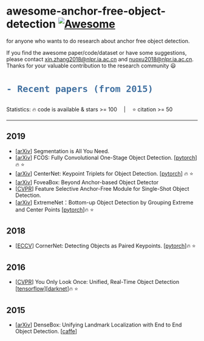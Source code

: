 # awesome-anchor-free-object-detection [![Awesome](https://awesome.re/badge.svg)](https://awesome.re)
for anyone who wants to do research about anchor free object detection.   

If you find the awesome paper/code/dataset or have some suggestions, please contact xin.zhang2018@nlpr.ia.ac.cn and nuoxu2018@nlpr.ia.ac.cn. Thanks for your valuable contribution to the research community :smiley:   

<h1> 

```diff
- Recent papers (from 2015)
```

</h1>

Statistics: :fire: code is available & stars >= 100 &emsp;|&emsp; :star: citation >= 50

---
## 2019
- [[arXiv](https://arxiv.org/pdf/1904.13300v1.pdf)] Segmentation is All You Need.
- [[arXiv](https://arxiv.org/pdf/1904.01355.pdf)] FCOS: Fully Convolutional One-Stage Object Detection. [[pytorch](https://github.com/tianzhi0549/FCOS)]:fire: :star:
- [[arXiv](https://arxiv.org/pdf/1904.08189.pdf)] CenterNet: Keypoint Triplets for Object Detection. [[pytorch](https://github.com/Duankaiwen/CenterNet)]  :fire: :star:
- [[arXiv](https://arxiv.org/pdf/1904.03797v1.pdf)] FoveaBox: Beyond Anchor-based Object Detector
- [[CVPR](https://arxiv.org/pdf/1903.00621.pdf)] Feature Selective Anchor-Free Module for Single-Shot Object Detection.
- [[arXiv](https://arxiv.org/pdf/1901.08043.pdf)] ExtremeNet：Bottom-up Object Detection by Grouping Extreme and Center Points  [[pytorch](https://github.com/xingyizhou/ExtremeNet)]:fire: :star:
## 2018
- [[ECCV](https://arxiv.org/pdf/1808.01244.pdf)] CornerNet: Detecting Objects as Paired Keypoints. [[pytorch](https://github.com/princeton-vl/CornerNet)]:fire: :star:

## 2016
- [[CVPR](http://openaccess.thecvf.com/content_cvpr_2016/papers/Redmon_You_Only_Look_CVPR_2016_paper.pdf)] You Only Look Once: Unified, Real-Time Object Detection  [[tensorflow](https://github.com/hizhangp/yolo_tensorflow)][[darknet](https://github.com/pjreddie/darknet)]:fire: :star:

## 2015
- [[arXiv](https://arxiv.org/pdf/1509.04874.pdf)] DenseBox: Unifying Landmark Localization with End to End Object Detection. [[caffe](https://github.com/yangyi02/densebox)]



